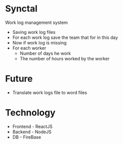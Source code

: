 # Synctal
Work log management system 

* Saving work log files
* For each work log save the team that for in this day 
* Now if work log is missing 
* For each worker 
	* Number of days he work
	* The number of hours worked by the worker

# Future
* Translate work logs file to word files

# Technology
* Frontend - ReactJS
* Backend - NodeJS
* DB - FireBase
